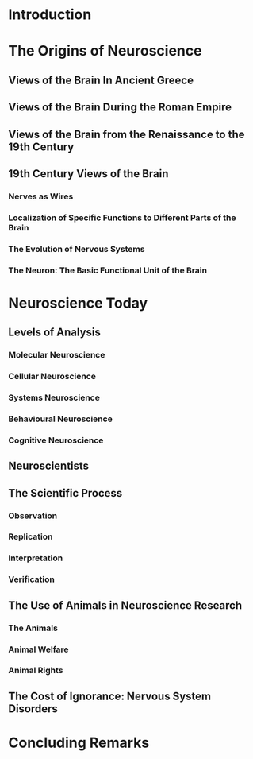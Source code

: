 # Introduction

# The Origins of Neuroscience

## Views of the Brain In Ancient Greece
## Views of the Brain During the Roman Empire

## Views of the Brain from the Renaissance to the 19th Century

## 19th Century Views of the Brain

### Nerves as Wires
### Localization of Specific Functions to Different Parts of the Brain
### The Evolution of Nervous Systems
### The Neuron: The Basic Functional Unit of the Brain
# Neuroscience Today

## Levels of Analysis

### Molecular Neuroscience
### Cellular Neuroscience
### Systems Neuroscience
### Behavioural Neuroscience
### Cognitive Neuroscience

## Neuroscientists

## The Scientific Process

### Observation
### Replication
### Interpretation
### Verification

## The Use of Animals in Neuroscience Research

### The Animals
### Animal Welfare
### Animal Rights
## The Cost of Ignorance: Nervous System Disorders

# Concluding Remarks

